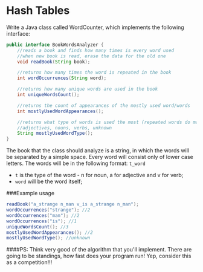 Hash Tables
=====================
Write a Java class called WordCounter, which implements the following interface:

```Java
public interface BookWordsAnalyzer {
    //reads a book and finds how many times is every word used
    //when new book is read, erase the data for the old one 
    void readBook(String book);

    //returns how many times the word is repeated in the book
    int wordOccurrences(String word);

    //returns how many unique words are used in the book
    int uniqueWordsCount();

    //returns the count of appearances of the mostly used word/words
    int mostlyUsedWordAppearances();

    //returns what type of words is used the most (repeated words do matter)
    //adjectives, nouns, verbs, unknown
    String mostlyUsedWordType();
}
```

The book that the class should analyze is a string, in which the words will be separated
by a simple space. Every word will consist only of lower case letters. The words will be in the following format: `t_word` 
* `t` is the type of the word - n for noun, a for adjective and v for verb;
* `word` will be the word itself;

###Example usage

```Java
readBook("a_strange n_man v_is a_strange n_man");
wordOccurrences("strange"); //2
wordOccurrences("man"); //2
wordOccurrences("is"); //1
uniqueWordsCount(); //3
mostlyUsedWordAppearances(); //2
mostlyUsedWordType(); //unknown
```

####PS: Think very good of the algorithm that you'll implement. There are going to be standings, how fast does your program run! Yep, consider this as a competition!!!